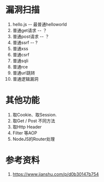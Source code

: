 # 漏洞扫描
1. hello.js -- 最普通helloworld
2. 普通get请求 -- ？
3. 普通post请求 -- ？
4. 普通ssrf -- ?
5. 普通xss
6. 普通csrf
7. 普通sqli
8. 普通rce
9. 普通url跳转
10. 普通逻辑漏洞 

# 其他功能
1. 取Cookie、取Session.
2. 取Get / Post 不同方法
3. 取Http Header
4. Filter 等AOP
5. NodeJS的Router处理

# 参考资料
1. https://www.jianshu.com/p/d0b30147b754 
